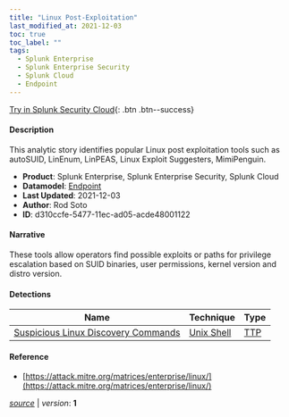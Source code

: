 ```yaml
---
title: "Linux Post-Exploitation"
last_modified_at: 2021-12-03
toc: true
toc_label: ""
tags:
  - Splunk Enterprise
  - Splunk Enterprise Security
  - Splunk Cloud
  - Endpoint
---
```


[Try in Splunk Security Cloud](https://www.splunk.com/en_us/cyber-security.html){: .btn .btn--success}

#### Description

This analytic story identifies popular Linux post exploitation tools such as autoSUID, LinEnum, LinPEAS, Linux Exploit Suggesters, MimiPenguin.

- **Product**: Splunk Enterprise, Splunk Enterprise Security, Splunk Cloud
- **Datamodel**: [Endpoint](https://docs.splunk.com/Documentation/CIM/latest/User/Endpoint)
- **Last Updated**: 2021-12-03
- **Author**: Rod Soto
- **ID**: d310ccfe-5477-11ec-ad05-acde48001122

#### Narrative

These tools allow operators find possible exploits or paths for privilege escalation based on SUID binaries, user permissions, kernel version and distro version.

#### Detections

| Name        | Technique   | Type         |
| ----------- | ----------- |--------------|
| [Suspicious Linux Discovery Commands](/endpoint/0edd5112-56c9-11ec-b990-acde48001122/) | [Unix Shell](/tags/#unix-shell) | [TTP](https://github.com/splunk/security_content/wiki/Detection-Analytic-Types) |

#### Reference

* [https://attack.mitre.org/matrices/enterprise/linux/](https://attack.mitre.org/matrices/enterprise/linux/)



[*source*](https://github.com/splunk/security_content/tree/develop/stories/linux_post-exploitation.yml) \| *version*: **1**